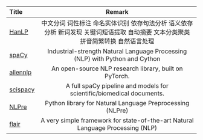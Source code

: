 | Title | Remark |
| :---- | :----: |
| [HanLP](https://github.com/hankcs/HanLP) | 中文分词 词性标注 命名实体识别 依存句法分析 语义依存分析 新词发现 关键词短语提取 自动摘要 文本分类聚类 拼音简繁转换 自然语言处理   |
| [spaCy](https://github.com/explosion/spaCy) |  Industrial-strength Natural Language Processing (NLP) with Python and Cython  |
| [allennlp](https://github.com/allenai/allennlp) | An open-source NLP research library, built on PyTorch.|
| [scispacy](https://github.com/allenai/scispacy) | A full spaCy pipeline and models for scientific/biomedical documents.|
| [NLPre](https://github.com/NIHOPA/NLPre) | Python library for Natural Language Preprocessing (NLPre)|
| [flair](https://github.com/flairNLP/flair) | A very simple framework for state-of-the-art Natural Language Processing (NLP) |


